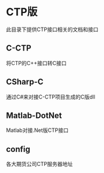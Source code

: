 ﻿# CTP版

此目录下提供CTP接口相关的文档和接口

## C-CTP
将CTP的C++接口转C接口

## CSharp-C
通过C#来对接C-CTP项目生成的C版dll

## Matlab-DotNet
Matlab对接.Net版CTP接口

## config
各大期货公司CTP服务器地址